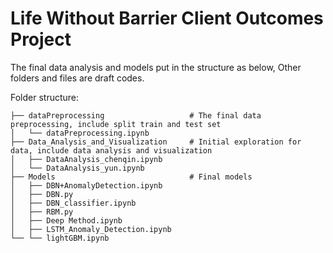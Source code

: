 # Life Without Barrier Client Outcomes Project

The final data analysis and models put in the structure as below, Other folders and files are draft codes. 

Folder structure:
```
├── dataPreprocessing                   # The final data preprocessing, include split train and test set
│   └── dataPreprocessing.ipynb
├── Data_Analysis_and_Visualization     # Initial exploration for data, include data analysis and visualization
│   ├── DataAnalysis_chenqin.ipynb
│   └── DataAnalysis_yun.ipynb
├── Models                              # Final models
│   ├── DBN+AnomalyDetection.ipynb
│   ├── DBN.py
│   ├── DBN_classifier.ipynb
│   ├── RBM.py
│   ├── Deep Method.ipynb
│   ├── LSTM_Anomaly_Detection.ipynb
└── └── lightGBM.ipynb


```
